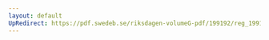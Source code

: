 ```yaml
---
layout: default
UpRedirect: https://pdf.swedeb.se/riksdagen-volumeG-pdf/199192/reg_199192/reg_199192_0677.pdf
---
```


